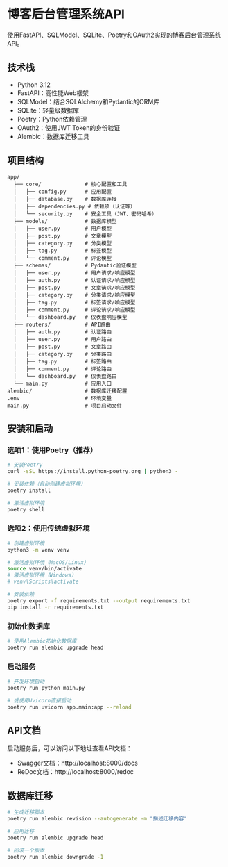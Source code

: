 # 博客后台管理系统API

使用FastAPI、SQLModel、SQLite、Poetry和OAuth2实现的博客后台管理系统API。

## 技术栈

- Python 3.12
- FastAPI：高性能Web框架
- SQLModel：结合SQLAlchemy和Pydantic的ORM库
- SQLite：轻量级数据库
- Poetry：Python依赖管理
- OAuth2：使用JWT Token的身份验证
- Alembic：数据库迁移工具

## 项目结构

```
app/
  ├── core/              # 核心配置和工具
  │   ├── config.py      # 应用配置
  │   ├── database.py    # 数据库连接
  │   ├── dependencies.py # 依赖项（认证等）
  │   └── security.py    # 安全工具（JWT、密码哈希）
  ├── models/            # 数据库模型
  │   ├── user.py        # 用户模型
  │   ├── post.py        # 文章模型
  │   ├── category.py    # 分类模型
  │   ├── tag.py         # 标签模型
  │   └── comment.py     # 评论模型
  ├── schemas/           # Pydantic验证模型
  │   ├── user.py        # 用户请求/响应模型
  │   ├── auth.py        # 认证请求/响应模型
  │   ├── post.py        # 文章请求/响应模型
  │   ├── category.py    # 分类请求/响应模型
  │   ├── tag.py         # 标签请求/响应模型
  │   ├── comment.py     # 评论请求/响应模型
  │   └── dashboard.py   # 仪表盘响应模型
  ├── routers/           # API路由
  │   ├── auth.py        # 认证路由
  │   ├── user.py        # 用户路由
  │   ├── post.py        # 文章路由
  │   ├── category.py    # 分类路由
  │   ├── tag.py         # 标签路由
  │   ├── comment.py     # 评论路由
  │   └── dashboard.py   # 仪表盘路由
  └── main.py            # 应用入口
alembic/                 # 数据库迁移配置
.env                     # 环境变量
main.py                  # 项目启动文件
```

## 安装和启动

### 选项1：使用Poetry（推荐）

```bash
# 安装Poetry
curl -sSL https://install.python-poetry.org | python3 -

# 安装依赖（自动创建虚拟环境）
poetry install

# 激活虚拟环境
poetry shell
```

### 选项2：使用传统虚拟环境

```bash
# 创建虚拟环境
python3 -m venv venv

# 激活虚拟环境（MacOS/Linux）
source venv/bin/activate
# 激活虚拟环境（Windows）
# venv\Scripts\activate

# 安装依赖
poetry export -f requirements.txt --output requirements.txt
pip install -r requirements.txt
```

### 初始化数据库

```bash
# 使用Alembic初始化数据库
poetry run alembic upgrade head
```

### 启动服务

```bash
# 开发环境启动
poetry run python main.py

# 或使用Uvicorn直接启动
poetry run uvicorn app.main:app --reload
```

## API文档

启动服务后，可以访问以下地址查看API文档：

- Swagger文档：http://localhost:8000/docs
- ReDoc文档：http://localhost:8000/redoc

## 数据库迁移

```bash
# 生成迁移脚本
poetry run alembic revision --autogenerate -m "描述迁移内容"

# 应用迁移
poetry run alembic upgrade head

# 回滚一个版本
poetry run alembic downgrade -1
``` 
 